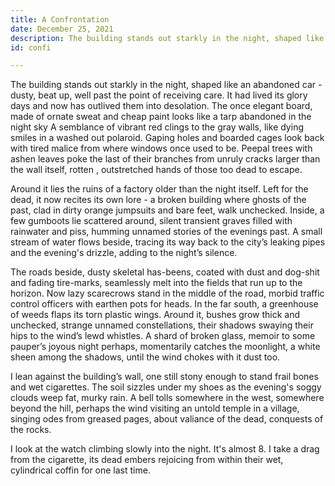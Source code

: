 ```yaml
---
title: A Confrontation
date: December 25, 2021
description: The building stands out starkly in the night, shaped like an abandoned car - dusty, beat up, well past the point of receiving care...
id: confi

---
```

The building stands out starkly in the night, shaped like an abandoned car - dusty, beat up, well past the point of receiving care. It had lived its glory days and now has outlived them into desolation. The once elegant board, made of ornate sweat and cheap paint looks like a tarp abandoned in the night sky A semblance of vibrant red clings to the gray walls, like dying smiles in a washed out polaroid. Gaping holes and boarded cages look back with tired malice from where windows once used to be. Peepal trees with ashen leaves poke the last of their branches from unruly cracks larger than the wall itself, rotten , outstretched hands of those too dead to escape.

Around it lies the ruins of a factory older than the night itself. Left for the dead, it now recites its own lore - a broken building where ghosts of the past, clad in dirty orange jumpsuits and bare feet, walk unchecked. Inside, a few gumboots lie scattered around, silent transient graves filled with rainwater and piss, humming unnamed stories of the evenings past. A small stream of water flows beside, tracing its way back to the city’s leaking pipes and the evening's drizzle, adding to the night’s silence.

The roads beside, dusty skeletal has-beens, coated with dust and dog-shit and fading tire-marks, seamlessly melt into the fields that run up to the horizon. Now lazy scarecrows stand in the middle of the road, morbid traffic control officers with earthen pots for heads. In the far south, a greenhouse of weeds flaps its torn plastic wings. Around it, bushes grow thick and unchecked, strange unnamed constellations, their shadows swaying their hips to the wind’s lewd whistles. A shard of broken glass, memoir to some pauper’s joyous night perhaps, momentarily catches the moonlight, a white sheen among the shadows, until the wind chokes with it dust too.

I lean against the building’s wall, one still stony enough to stand frail bones and wet cigarettes. The soil sizzles under my shoes as the evening's soggy clouds weep fat, murky rain. A bell tolls somewhere in the west, somewhere beyond the hill, perhaps the wind visiting an untold temple in a village, singing odes from greased pages, about valiance of the dead, conquests of the rocks.

I look at the watch climbing slowly into the night. It's almost 8. I take a drag from the cigarette, its dead embers rejoicing from within their wet, cylindrical coffin for one last time.
